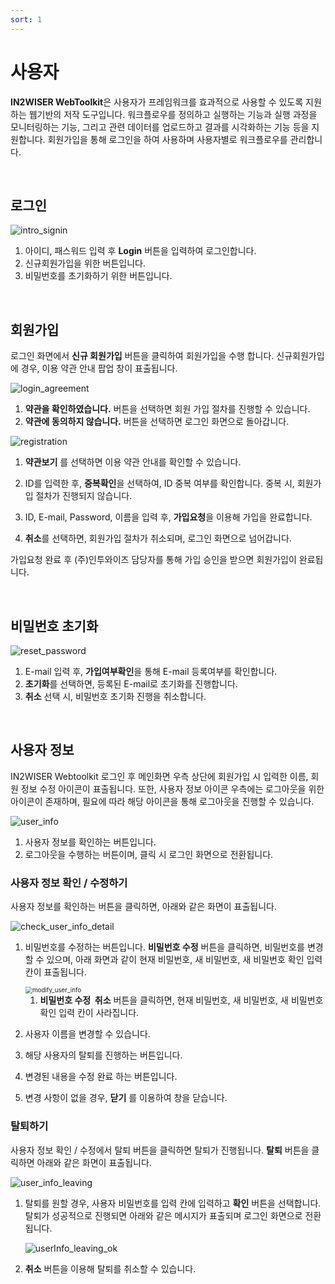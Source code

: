 ```yaml
---
sort: 1
---
```






# 사용자

**IN2WISER WebToolkit**은 사용자가 프레임워크를 효과적으로 사용할 수 있도록 지원하는 웹기반의 저작 도구입니다. 워크플로우를 정의하고 실행하는 기능과 실행 과정을 모니터링하는 기능, 그리고 관련 데이터를 업로드하고 결과를 시각화하는 기능 등을 지원합니다. 회원가입을 통해 로그인을 하여 사용하며 사용자별로 워크플로우를 관리합니다.

<br>

## 로그인

![intro_signin](./images/2.1.login_main.jpg)

1. 아이디, 패스워드 입력 후 **Login** 버튼을 입력하여 로그인합니다. 
2. 신규회원가입을 위한 버튼입니다. 
3. 비밀번호를 초기화하기 위한 버튼입니다.

<br>


## 회원가입

로그인 화면에서 <b>신규 회원가입</b> 버튼을 클릭하여 회원가입을 수행 합니다. 신규회원가입에 경우, 이용 약관 안내 팝업 창이 표출됩니다.



![login_agreement](./images/2.1.agreement.jpg)

1. <b>약관을 확인하였습니다.</b> 버튼을 선택하면 회원 가입 절차를 진행할 수 있습니다.
2. <b>약관에 동의하지 않습니다.</b> 버튼을 선택하면 로그인 화면으로 돌아갑니다.



![registration](./images/2.1.registration.jpg)

1. <b>약관보기</b> 를 선택하면 이용 약관 안내를 확인할 수 있습니다.

2. ID를 입력한 후, <b>중복확인</b>을 선택하여, ID 중복 여부를 확인합니다. 중복 시, 회원가입 절차가 진행되지 않습니다.

3. ID, E-mail, Password, 이름을 입력 후, <b>가입요청</b>을 이용해 가입을 완료합니다.

4. <b>취소</b>를 선택하면, 회원가입 절차가 취소되며, 로그인 화면으로 넘어갑니다.



가입요청 완료 후 (주)인투와이즈 담당자를 통해 가입 승인을 받으면 회원가입이 완료됩니다.

<br>

## 비밀번호 초기화

![reset_password](./images/2.1.reset_password.jpg)

1. E-mail 입력 후, <b>가입여부확인</b>을 통해 E-mail 등록여부를 확인합니다. 
2. <b>초기화</b>를 선택하면, 등록된 E-mail로 초기화를 진행합니다.
3. <b>취소</b> 선택 시, 비밀번호 초기화  진행을 취소합니다.

<br>

## 사용자 정보

IN2WISER Webtoolkit 로그인 후 메인화면 우측 상단에 회원가입 시 입력한 이름, 회원 정보 수정 아이콘이 표출됩니다. 또한, 사용자 정보 아이콘 우측에는 로그아웃을 위한 아이콘이 존재하며, 필요에 따라 해당 아이콘을 통해 로그아웃을 진행할  수 있습니다.



![user_info](.\images\2.3.user_info.jpg)



1. 사용자 정보를 확인하는 버튼입니다. 
2. 로그아웃을 수행하는 버튼이며, 클릭 시 로그인 화면으로 전환됩니다.



### 사용자 정보 확인 / 수정하기

사용자 정보를 확인하는 버튼을 클릭하면, 아래와 같은 화면이 표출됩니다.

![check_user_info_detail](.\images\2.3.main_user_info.jpg)

1. 비밀번호를 수정하는 버튼입니다. <b>비밀번호 수정</b> 버튼을 클릭하면, 비밀번호를 변경할 수 있으며, 아래 화면과 같이 현재 비밀번호, 새 비밀번호, 새 비밀번호 확인 입력 칸이 표출됩니다.

   <img src=".\images\2.3.main_user_info_modification.jpg" alt="modify_user_info" style="zoom:70%;" />

   1. **비밀번호 수정  취소** 버튼을 클릭하면, 현재 비밀번호, 새 비밀번호, 새 비밀번호 확인 입력 칸이 사라집니다.

   

2. 사용자 이름을 변경할 수 있습니다. 

4. 해당 사용자의 탈퇴를 진행하는 버튼입니다.

5. 변경된 내용을 수정 완료 하는 버튼입니다.

6. 변경 사항이 없을 경우, <b>닫기</b> 를 이용하여 창을 닫습니다.



### 탈퇴하기

사용자 정보 확인 / 수정에서 탈퇴 버튼을 클릭하면 탈퇴가 진행됩니다. <b>탈퇴</b> 버튼을 클릭하면 아래와 같은 화면이 표출됩니다. 

![user_info_leaving](.\images\2.3.user_info_leaving.jpg)

1. 탈퇴를 원할 경우, 사용자 비밀번호를 입력 칸에 입력하고 <b>확인</b> 버튼을 선택합니다. 탈퇴가 성공적으로 진행되면 아래와 같은 메시지가 표출되며 로그인 화면으로 전환됩니다.

   ![userInfo_leaving_ok](.\images\2.3.user_info_leaving_ok.png)

2. <b>취소</b> 버튼을 이용해 탈퇴를 취소할 수 있습니다.

<br>

<br>

<br>
